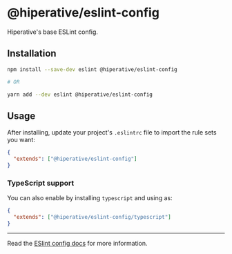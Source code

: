 # @hiperative/eslint-config

Hiperative's base ESLint config.

## Installation

```sh
npm install --save-dev eslint @hiperative/eslint-config

# OR

yarn add --dev eslint @hiperative/eslint-config
```

## Usage

After installing, update your project's `.eslintrc` file to import the rule sets
you want:

```json
{
  "extends": ["@hiperative/eslint-config"]
}
```

### TypeScript support

You can also enable by installing `typescript` and using as:

```json
{
  "extends": ["@hiperative/eslint-config/typescript"]
}
```

---

Read the
[ESlint config docs](http://eslint.org/docs/user-guide/configuring#extending-configuration-files)
for more information.
